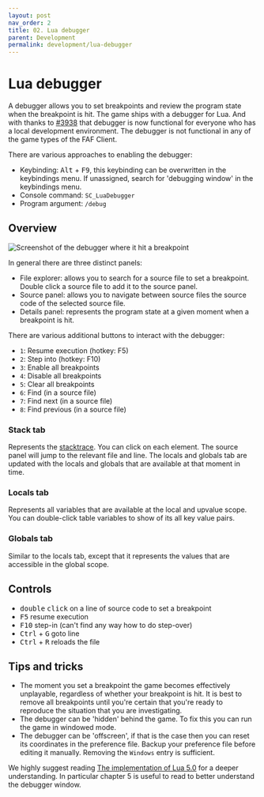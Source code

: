 ```yaml
---
layout: post
nav_order: 2
title: 02. Lua debugger
parent: Development
permalink: development/lua-debugger
---
```


# Lua debugger

A debugger allows you to set breakpoints and review the program state when the breakpoint is hit. The game ships with a debugger for Lua. And with thanks to [#3938](https://github.com/FAForever/fa/pull/3938) that debugger is now functional for everyone who has a local development environment. The debugger is not functional in any of the game types of the FAF Client.

There are various approaches to enabling the debugger:

- Keybinding: <kbd>Alt</kbd> + <kbd>F9</kbd>, this keybinding can be overwritten in the keybindings menu. If unassigned, search for 'debugging window' in the keybindings menu.
- Console command: `SC_LuaDebugger`
- Program argument: `/debug`

## Overview

![Screenshot of the debugger where it hit a breakpoint](/assets/development/lua-debugger-01.png)

In general there are three distinct panels:

- File explorer: allows you to search for a source file to set a breakpoint. Double click a source file to add it to the source panel.
- Source panel: allows you to navigate between source files the source code of the selected source file.
- Details panel: represents the program state at a given moment when a breakpoint is hit.

There are various additional buttons to interact with the debugger:

- `1`: Resume execution (hotkey: F5)
- `2`: Step into (hotkey: F10)
- `3`: Enable all breakpoints
- `4`: Disable all breakpoints
- `5`: Clear all breakpoints
- `6`: Find (in a source file)
- `7`: Find next (in a source file)
- `8`: Find previous (in a source file)

### Stack tab

Represents the [stacktrace](https://en.wikipedia.org/wiki/Stack_trace). You can click on each element. The source panel will jump to the relevant file and line. The locals and globals tab are updated with the locals and globals that are available at that moment in time.

### Locals tab

Represents all variables that are available at the local and upvalue scope. You can double-click table variables to show of its all key value pairs.

### Globals tab

Similar to the locals tab, except that it represents the values that are accessible in the global scope.

## Controls

- <kbd>double</kbd> <kbd>click</kbd> on a line of source code to set a breakpoint
- <kbd>F5</kbd> resume execution
- <kbd>F10</kbd> step-in (can't find any way how to do step-over)
- <kbd>Ctrl</kbd> + <kbd>G</kbd> goto line
- <kbd>Ctrl</kbd> + <kbd>R</kbd> reloads the file

## Tips and tricks

- The moment you set a breakpoint the game becomes effectively unplayable, regardless of whether your breakpoint is hit. It is best to remove all breakpoints until you're certain that you're ready to reproduce the situation that you are investigating.
- The debugger can be 'hidden' behind the game. To fix this you can run the game in windowed mode.
- The debugger can be 'offscreen', if that is the case then you can reset its coordinates in the preference file. Backup your preference file before editing it manually. Removing the `Windows` entry is sufficient.

We highly suggest reading [The implementation of Lua 5.0](https://www.lua.org/doc/jucs05.pdf) for a deeper understanding. In particular chapter 5 is useful to read to better understand the debugger window.
